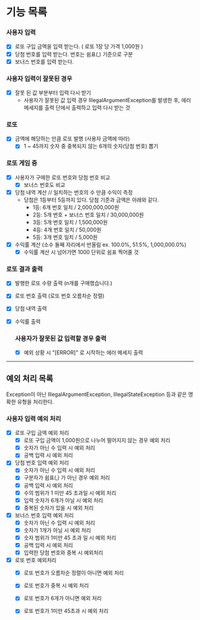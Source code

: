 # 기능 목록

### 사용자 입력
  - [X] 로또 구입 금액을 입력 받는다. ( 로또 1장 당 가격 1,000원 )
  - [X] 당첨 번호를 입력 받는다. 번호는 쉼표(,) 기준으로 구분
  - [X] 보너스 번호를 입력 받는다.

### 사용자 입력이 잘못된 경우
- [X] 잘못 된 값 부분부터 입력 다시 받기
  - 사용자가 잘못된 값 입력 경우 IllegalArgumentException를 발생한 후, 
  에러메세지를 출력 단에서 출력하고 입력 다시 받는 것

### 로또
  - [X] 금액에 해당하는 만큼 로또 발행 (사용자 금액에 따라)
    - [X] 1 ~ 45까지 숫자 중 중복되지 않는 6개의 숫자(당첨 번호) 뽑기
    
### 로또 게임 중
  - [X] 사용자가 구매한 로또 번호와 당첨 번호 비교 
    - [X] 보너스 번호도 비교
  - [X] 당첨 내역 계산 // 일치하는 번호의 수 만큼 수익이 측정
    - 당첨은 1등부터 5등까지 있다. 당첨 기준과 금액은 아래와 같다.
      - 1등: 6개 번호 일치 / 2,000,000,000원
      - 2등: 5개 번호 + 보너스 번호 일치 / 30,000,000원
      - 3등: 5개 번호 일치 / 1,500,000원
      - 4등: 4개 번호 일치 / 50,000원
      - 5등: 3개 번호 일치 / 5,000원
  - [X] 수익률 계산 (소수 둘째 자리에서 반올림 ex. 100.0%, 51.5%, 1,000,000.0%)
    - [X] 수익률 계산 시 넘어가면 1000 단위로 쉼표 찍어줄 것
  
### 로또 결과 출력
  - [X] 발행한 로또 수량 출력 (n개를 구매했습니다.)
  - [X] 로또 번호 출력 (로또 번호 오름차순 정렬)
  - [X] 당첨 내역 출력
  - [X] 수익률 출력

    ### 사용자가 잘못된 값 입력할 경우 출력
    - [X] 예외 상황 시 "[ERROR]" 로 시작하는 에러 메세지 출력

-----
## 예외 처리 목록
Exception이 아닌 IllegalArgumentException,
IllegalStateException 등과 같은 명확한 유형을 처리한다.

### 사용자 입력 예외 처리
- [X] 로또 구입 금액 예외 처리
  - [X] 로또 구입 금액이 1,000원으로 나누어 떨어지지 않는 경우 예외 처리
  - [X] 숫자가 아닌 수 입력 시 예외 처리
  - [X] 공백 입력 시 예외 처리
  
- [X] 당첨 번호 입력 예외 처리
  - [X] 숫자가 아닌 수 입력 시 예외 처리
  - [X] 구분자가 쉼표(,) 가 아닌 경우 예외 처리
  - [X] 공백 입력 시 예외 처리
  - [X] 수의 범위가 1 미만 45 초과일 시 예외 처리
  - [X] 입력 숫자가 6개가 아닐 시 예외 처리
  - [X] 중복된 숫자가 있을 시 예외 처리

-[X] 보너스 번호 입력 예외 처리
  - [X] 숫자가 아닌 수 입력 시 예외 처리
  - [X] 숫자가 1개가 아닐 시 예외 처리
  - [X] 숫자 범위가 1미만 45 초과 일 시 예외 처리
  - [X] 공백 입력 시 예외 처리
  - [X] 입력한 당첨 번호와 중복 시 예외처리
  
-[X] 로또 번호 예외처리
  - [X] 로또 번호가 오름차순 정렬이 아니면 예외 처리
  - [X] 로또 번호가 중복 시 예외 처리
  - [X] 로또 번호가 6개가 아니면 예외 처리
  - [X] 로또 번호가 1미만 45초과 시 예외 처리


    




